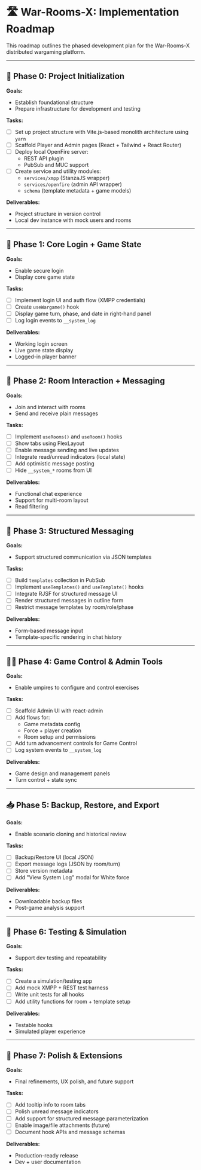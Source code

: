 # 🛣️ War-Rooms-X: Implementation Roadmap

This roadmap outlines the phased development plan for the War-Rooms-X distributed wargaming platform.

---

## 🧩 Phase 0: Project Initialization

**Goals:**
- Establish foundational structure
- Prepare infrastructure for development and testing

**Tasks:**
- [ ] Set up project structure with Vite.js-based monolith architecture using `yarn`
- [ ] Scaffold Player and Admin pages (React + Tailwind + React Router)
- [ ] Deploy local OpenFire server:
  - REST API plugin
  - PubSub and MUC support
- [ ] Create service and utility modules:
  - `services/xmpp` (StanzaJS wrapper)
  - `services/openfire` (admin API wrapper)
  - `schema` (template metadata + game models)

**Deliverables:**
- Project structure in version control
- Local dev instance with mock users and rooms

---

## 🚀 Phase 1: Core Login + Game State

**Goals:**
- Enable secure login
- Display core game state

**Tasks:**
- [ ] Implement login UI and auth flow (XMPP credentials)
- [ ] Create `useWargame()` hook
- [ ] Display game turn, phase, and date in right-hand panel
- [ ] Log login events to `__system_log`

**Deliverables:**
- Working login screen
- Live game state display
- Logged-in player banner

---

## 💬 Phase 2: Room Interaction + Messaging

**Goals:**
- Join and interact with rooms
- Send and receive plain messages

**Tasks:**
- [ ] Implement `useRooms()` and `useRoom()` hooks
- [ ] Show tabs using FlexLayout
- [ ] Enable message sending and live updates
- [ ] Integrate read/unread indicators (local state)
- [ ] Add optimistic message posting
- [ ] Hide `__system_*` rooms from UI

**Deliverables:**
- Functional chat experience
- Support for multi-room layout
- Read filtering

---

## 📄 Phase 3: Structured Messaging

**Goals:**
- Support structured communication via JSON templates

**Tasks:**
- [ ] Build `templates` collection in PubSub
- [ ] Implement `useTemplates()` and `useTemplate()` hooks
- [ ] Integrate RJSF for structured message UI
- [ ] Render structured messages in outline form
- [ ] Restrict message templates by room/role/phase

**Deliverables:**
- Form-based message input
- Template-specific rendering in chat history

---

## 🧑‍⚖️ Phase 4: Game Control & Admin Tools

**Goals:**
- Enable umpires to configure and control exercises

**Tasks:**
- [ ] Scaffold Admin UI with react-admin
- [ ] Add flows for:
  - Game metadata config
  - Force + player creation
  - Room setup and permissions
- [ ] Add turn advancement controls for Game Control
- [ ] Log system events to `__system_log`

**Deliverables:**
- Game design and management panels
- Turn control + state sync

---

## 📥 Phase 5: Backup, Restore, and Export

**Goals:**
- Enable scenario cloning and historical review

**Tasks:**
- [ ] Backup/Restore UI (local JSON)
- [ ] Export message logs (JSON by room/turn)
- [ ] Store version metadata
- [ ] Add \"View System Log\" modal for White force

**Deliverables:**
- Downloadable backup files
- Post-game analysis support

---

## 🧪 Phase 6: Testing & Simulation

**Goals:**
- Support dev testing and repeatability

**Tasks:**
- [ ] Create a simulation/testing app
- [ ] Add mock XMPP + REST test harness
- [ ] Write unit tests for all hooks
- [ ] Add utility functions for room + template setup

**Deliverables:**
- Testable hooks
- Simulated player experience

---

## 🏁 Phase 7: Polish & Extensions

**Goals:**
- Final refinements, UX polish, and future support

**Tasks:**
- [ ] Add tooltip info to room tabs
- [ ] Polish unread message indicators
- [ ] Add support for structured message parameterization
- [ ] Enable image/file attachments (future)
- [ ] Document hook APIs and message schemas

**Deliverables:**
- Production-ready release
- Dev + user documentation
